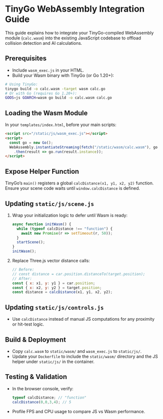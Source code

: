 # TinyGo WebAssembly Integration Guide

This guide explains how to integrate your TinyGo-compiled WebAssembly module (`calc.wasm`) into the existing JavaScript codebase to offload collision detection and AI calculations.

## Prerequisites
- Include `wasm_exec.js` in your HTML.
- Build your Wasm binary with TinyGo (or Go 1.20+):
```bash
# Using TinyGo:
tinygo build -o calc.wasm -target wasm calc.go
# Or with Go (requires Go 1.20+):
GOOS=js GOARCH=wasm go build -o calc.wasm calc.go
```

## Loading the Wasm Module
In your `templates/index.html`, before your main scripts:
```html
<script src="/static/js/wasm_exec.js"></script>
<script>
  const go = new Go();
  WebAssembly.instantiateStreaming(fetch("/static/wasm/calc.wasm"), go.importObject)
    .then(result => go.run(result.instance));
</script>
```

## Expose Helper Function
TinyGo’s `main()` registers a global `calcDistance(x1, y1, x2, y2)` function. Ensure your scene code waits until `window.calcDistance` is defined.

## Updating `static/js/scene.js`
1. Wrap your initialization logic to defer until Wasm is ready:
   ```js
   async function initWasm() {
     while (typeof calcDistance !== "function") {
       await new Promise(r => setTimeout(r, 50));
     }
     startScene();
   }
   initWasm();
   ```
2. Replace Three.js vector distance calls:
   ```js
   // Before:
   // const distance = car.position.distanceTo(target.position);
   // After:
   const { x: x1, y: y1 } = car.position;
   const { x: x2, y: y2 } = target.position;
   const distance = calcDistance(x1, y1, x2, y2);
   ```

## Updating `static/js/controls.js`
- Use `calcDistance` instead of manual JS computations for any proximity or hit-test logic.

## Build & Deployment
- Copy `calc.wasm` to `static/wasm/` and `wasm_exec.js` to `static/js/`.
- Update your `Dockerfile` to include the `static/wasm/` directory and the JS helper under `static/js/` in the container.

## Testing & Validation
- In the browser console, verify:
  ```js
  typeof calcDistance; // "function"
  calcDistance(0,0,3,4); // 5
  ```
- Profile FPS and CPU usage to compare JS vs Wasm performance.